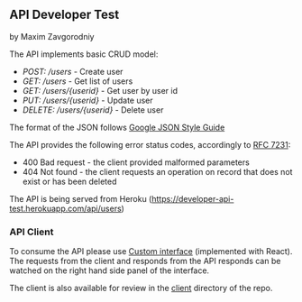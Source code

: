 ## API Developer Test
by Maxim Zavgorodniy

The API implements basic CRUD model:
- *POST: /users* - Create user
- *GET: /users* - Get list of users
- *GET: /users/{userid}* - Get user by user id
- *PUT: /users/{userid}* - Update user
- *DELETE: /users/{userid}* - Delete user

The format of the JSON follows [Google JSON Style Guide](https://google.github.io/styleguide/jsoncstyleguide.xml)

The API provides the following error status codes, accordingly to [RFC 7231](https://tools.ietf.org/html/rfc7231#section-6):
- 400 Bad request - the client provided malformed parameters
- 404 Not found - the client requests an operation on record that does not exist or has been deleted

The API is being served from Heroku (https://developer-api-test.herokuapp.com/api/users)

### API Client

To consume the API please use [Custom interface](https://developer-api-client.herokuapp.com/) (implemented with React).
The requests from the client and responds from the API responds can be watched on the right hand side panel of the interface.

The client is also available for review in the [client](https://github.com/superpuper/developer-api-test/tree/master/client) directory of the repo.


